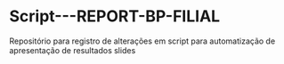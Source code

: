 # Script---REPORT-BP-FILIAL
Repositório para registro de alterações em script para automatização de apresentação de resultados slides

